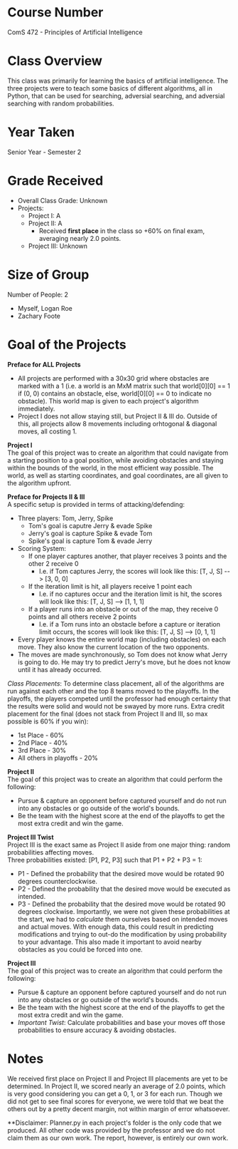 # Course Number
ComS 472 - Principles of Artificial Intelligence

# Class Overview
This class was primarily for learning the basics of artificial intelligence. The three projects were to teach some basics of different algorithms, all in Python, that can be used for searching, adversial searching, and adversial searching with random probabilities.

# Year Taken
Senior Year - Semester 2

# Grade Received
* Overall Class Grade: Unknown
* Projects:
  * Project I: A
  * Project II: A
      * Received **first place** in the class so +60% on final exam, averaging nearly 2.0 points.
  * Project III: Unknown

# Size of Group
Number of People: 2
* Myself, Logan Roe
* Zachary Foote

# Goal of the Projects
**Preface for ALL Projects**
* All projects are performed with a 30x30 grid where obstacles are marked with a 1 (i.e. a world is an MxM matrix such that world[0][0] == 1 if (0, 0) contains an obstacle, else, world[0][0] == 0 to indicate no obstacle). This world map is given to each project's algorithm immediately.
* Project I does not allow staying still, but Project II & III do. Outside of this, all projects allow 8 movements including orhtogonal & diagonal moves, all costing 1.

**Project I**  
The goal of this project was to create an algorithm that could navigate from a starting position to a goal position, while avoiding obstacles and staying within the bounds of the world, in the most efficient way possible. The world, as well as starting coordinates, and goal coordinates, are all given to the algorithm upfront. 

**Preface for Projects II & III**  
A specific setup is provided in terms of attacking/defending:
* Three players: Tom, Jerry, Spike
  * Tom's goal is caputre Jerry & evade Spike
  * Jerry's goal is capture Spike & evade Tom
  * Spike's goal is capture Tom & evade Jerry
* Scoring System:
  * If one player captures another, that player receives 3 points and the other 2 receive 0
      * I.e. if Tom captures Jerry, the scores will look like this: [T, J, S] --> [3, 0, 0]
  * If the iteration limit is hit, all players receive 1 point each
      * I.e. if no captures occur and the iteration limit is hit, the scores will look like this: [T, J, S] --> [1, 1, 1]
  * If a player runs into an obstacle or out of the map, they receive 0 points and all others receive 2 points
      * I.e. if a Tom runs into an obstacle before a capture or iteration limit occurs, the scores will look like this: [T, J, S] --> [0, 1, 1]
* Every player knows the entire world map (including obstacles) on each move. They also know the current location of the two opponents.
* The moves are made synchronously, so Tom does not know what Jerry is going to do. He may try to predict Jerry's move, but he does not know until it has already occurred.

_Class Placements_:
To determine class placement, all of the algorithms are run against each other and the top 8 teams moved to the playoffs. In the playoffs, the players competed until the professor had enough certainty that the results were solid and would not be swayed by more runs.
Extra credit placement for the final (does not stack from Project II and III, so max possible is 60% if you win):
* 1st Place - 60%
* 2nd Place - 40%
* 3rd Place - 30%
* All others in playoffs - 20%

**Project II**  
The goal of this project was to create an algorithm that could perform the following:
* Pursue & capture an opponent before captured yourself and do not run into any obstacles or go outside of the world's bounds.
* Be the team with the highest score at the end of the playoffs to get the most extra credit and win the game.

**Project III Twist**  
Project III is the exact same as Project II aside from one major thing: random probabilities affecting moves.  
Three probabilities existed: [P1, P2, P3] such that P1 + P2 + P3 = 1:
* P1 - Defined the probability that the desired move would be rotated 90 degrees counterclockwise.
* P2 - Defined the probability that the desired move would be executed as intended.
* P3 - Defined the probability that the desired move would be rotated 90 degrees clockwise.
Importantly, we were not given these probabilities at the start, we had to _calculate_ them ourselves based on intended moves and actual moves. With enough data, this could result in predicting modifications and trying to out-do the modification by using probability to your advantage. This also made it important to avoid nearby obstacles as you could be forced into one.

**Project III**  
The goal of this project was to create an algorithm that could perform the following:
* Pursue & capture an opponent before captured yourself and do not run into any obstacles or go outside of the world's bounds.
* Be the team with the highest score at the end of the playoffs to get the most extra credit and win the game.
* _Important Twist_: Calculate probabilities and base your moves off those probabilities to ensure accuracy & avoiding obstacles.

# Notes
We received first place on Project II and Project III placements are yet to be determined. In Project II, we scored nearly an average of 2.0 points, which is very good considering you can get a 0, 1, or 3 for each run. Though we did not get to see final scores for everyone, we were told that we beat the others out by a pretty decent margin, not within margin of error whatsoever.

**Disclaimer: Planner.py in each project's folder is the only code that we produced. All other code was provided by the professor and we do not claim them as our own work. The report, however, is entirely our own work.
